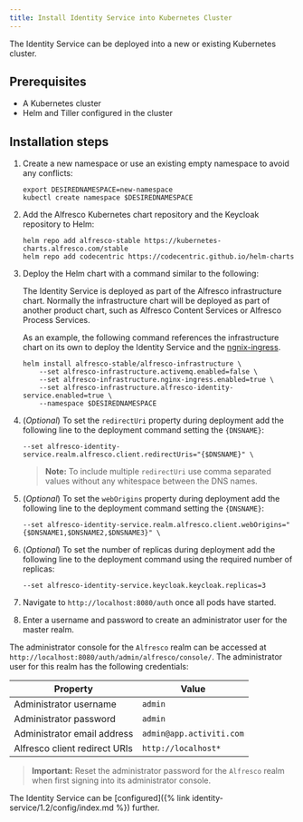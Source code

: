 ```yaml
---
title: Install Identity Service into Kubernetes Cluster
---
```


The Identity Service can be deployed into a new or existing Kubernetes cluster.

## Prerequisites

-   A Kubernetes cluster
-   Helm and Tiller configured in the cluster

## Installation steps

1. Create a new namespace or use an existing empty namespace to avoid any conflicts:

    ```
    export DESIREDNAMESPACE=new-namespace
    kubectl create namespace $DESIREDNAMESPACE             
    ```

2. Add the Alfresco Kubernetes chart repository and the Keycloak repository to Helm:

    ```
    helm repo add alfresco-stable https://kubernetes-charts.alfresco.com/stable
    helm repo add codecentric https://codecentric.github.io/helm-charts
    ```

3. Deploy the Helm chart with a command similar to the following:

    The Identity Service is deployed as part of the Alfresco infrastructure chart. 
    Normally the infrastructure chart will be deployed as part of another product chart, 
    such as Alfresco Content Services or Alfresco Process Services. 
    
    As an example, the following command references the infrastructure chart on its own to deploy 
    the Identity Service and the [ngnix-ingress](https://github.com/helm/charts/tree/master/stable/nginx-ingress).

    ```
    helm install alfresco-stable/alfresco-infrastructure \
        --set alfresco-infrastructure.activemq.enabled=false \
        --set alfresco-infrastructure.nginx-ingress.enabled=true \
        --set alfresco-infrastructure.alfresco-identity-service.enabled=true \
        --namespace $DESIREDNAMESPACE
    ```

4. (*Optional*) To set the `redirectUri` property during deployment add the following line to the deployment command setting the `{DNSNAME}`:

    ```
    --set alfresco-identity-service.realm.alfresco.client.redirectUris="{$DNSNAME}" \
    ```

    > **Note:** To include multiple `redirectUri` use comma separated values without any whitespace between the DNS names.

5. (*Optional*) To set the `webOrigins` property during deployment add the following line to the deployment command setting the `{DNSNAME}`:

    ```
    --set alfresco-identity-service.realm.alfresco.client.webOrigins="{$DNSNAME1,$DNSNAME2,$DNSNAME3}" \
    ```

6. (*Optional*) To set the number of replicas during deployment add the following line to the deployment command using the required number of replicas:

    ```
    --set alfresco-identity-service.keycloak.keycloak.replicas=3
    ```

7. Navigate to `http://localhost:8080/auth` once all pods have started.

8. Enter a username and password to create an administrator user for the master realm.


The administrator console for the `Alfresco` realm can be accessed at `http://localhost:8080/auth/admin/alfresco/console/`. The administrator user for this realm has the following credentials:

|Property|Value|
|--------|-----|
|Administrator username|`admin`|
|Administrator password|`admin`|
|Administrator email address|`admin@app.activiti.com`|
|Alfresco client redirect URIs|`http://localhost*`|

> **Important:** Reset the administrator password for the `Alfresco` realm when first signing into its administrator console.

The Identity Service can be [configured]({% link identity-service/1.2/config/index.md %}) further.


